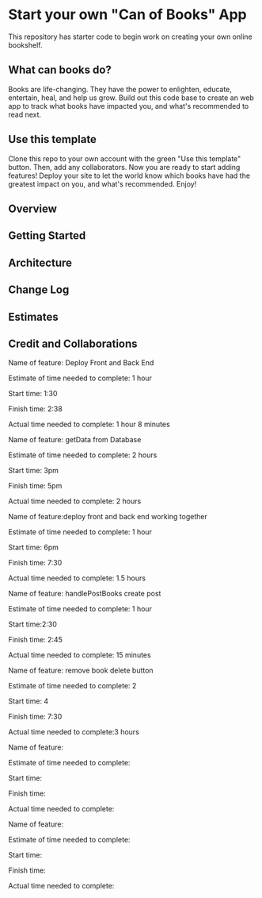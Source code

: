 # Start your own "Can of Books" App

This repository has starter code to begin work on creating your own online bookshelf.

## What can books do?

Books are life-changing. They have the power to enlighten, educate, entertain, heal, and help us grow. Build out this code base to create an web app to track what books have impacted you, and what's recommended to read next.

## Use this template

Clone this repo to your own account with the green "Use this template" button. Then, add any collaborators. Now you are ready to start adding features! Deploy your site to let the world know which books have had the greatest impact on you, and what's recommended. Enjoy!

## Overview
<!-- Provide a high level overview of what this application is and why you are building it, beyond the fact that it's an assignment for this class. (i.e. What's your problem domain?) -->

## Getting Started
<!-- What are the steps that a user must take in order to build this app on their own machine and get it running? -->

## Architecture
<!-- Provide a detailed description of the application design. What technologies (languages, libraries, etc) you're using, and any other relevant design information. -->

## Change Log
<!-- Use this area to document the iterative changes made to your application as each feature is successfully implemented. Use time stamps. Here's an example:

01-01-2001 4:59pm - Application now has a fully-functional express server, with a GET route for the location resource. -->

## Estimates
<!-- See below -->

## Credit and Collaborations

Name of feature: Deploy Front and Back End

Estimate of time needed to complete: 1 hour

Start time: 1:30

Finish time: 2:38

Actual time needed to complete: 1 hour 8 minutes

Name of feature: getData from Database

Estimate of time needed to complete: 2 hours

Start time: 3pm

Finish time: 5pm

Actual time needed to complete: 2 hours

Name of feature:deploy front and back end working together

Estimate of time needed to complete: 1 hour

Start time: 6pm

Finish time: 7:30

Actual time needed to complete: 1.5 hours

Name of feature: handlePostBooks create post

Estimate of time needed to complete: 1 hour

Start time:2:30

Finish time: 2:45 

Actual time needed to complete: 15 minutes

Name of feature: remove book delete button

Estimate of time needed to complete: 2

Start time: 4

Finish time: 7:30

Actual time needed to complete:3 hours

Name of feature:

Estimate of time needed to complete:

Start time:

Finish time:

Actual time needed to complete:

Name of feature:

Estimate of time needed to complete:

Start time:

Finish time:

Actual time needed to complete:
